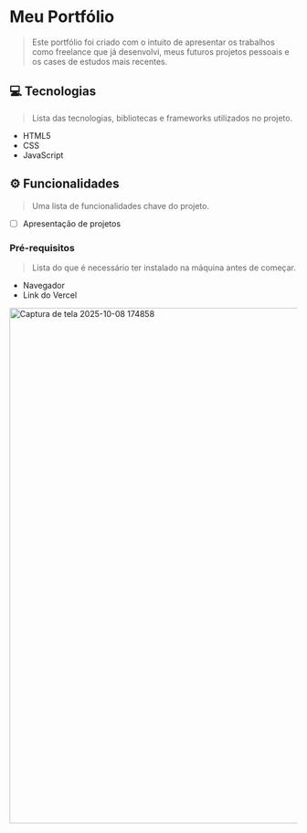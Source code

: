 # Meu Portfólio
> Este portfólio foi criado com o intuito de apresentar os trabalhos como freelance que já desenvolvi, meus futuros projetos pessoais e os cases de estudos mais recentes.

## 💻 Tecnologias
> Lista das tecnologias, bibliotecas e frameworks utilizados no projeto.
* HTML5
* CSS
* JavaScript

## ⚙️ Funcionalidades
> Uma lista de funcionalidades chave do projeto.
* [ ] Apresentação de projetos


### Pré-requisitos
> Lista do que é necessário ter instalado na máquina antes de começar.
* Navegador
* Link do Vercel

<img width="1870" height="903" alt="Captura de tela 2025-10-08 174858" src="https://github.com/user-attachments/assets/669f5302-a74a-4adb-8028-f19cfac27428" />



